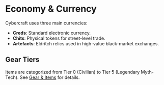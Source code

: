 # Economy & Currency

Cybercraft uses three main currencies:
- **Creds**: Standard electronic currency.
- **Chits**: Physical tokens for street-level trade.
- **Artefacts**: Eldritch relics used in high-value black-market exchanges.

## Gear Tiers
Items are categorized from Tier 0 (Civilian) to Tier 5 (Legendary Myth-Tech). See [Gear & Items](../player-options/gear-items.md) for details.


